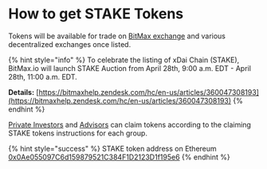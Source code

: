 # How to get STAKE Tokens

Tokens will be available for trade on [BitMax exchange](https://bitmaxhelp.zendesk.com/hc/en-us/articles/360047308453-xDai-Chain-STAKE-) and various decentralized exchanges once listed. 

{% hint style="info" %}
To celebrate the listing of xDai Chain \(STAKE\), BitMax.io will launch STAKE Auction from April 28th, 9:00 a.m. EDT - April 28th, 11:00 a.m. EDT.  
  
**Details:** [https://bitmaxhelp.zendesk.com/hc/en-us/articles/360047308193](https://bitmaxhelp.zendesk.com/hc/en-us/articles/360047308193)
{% endhint %}

[Private Investors](claim-stake-pi.md) and [Advisors](claim-stake-advisors.md) can claim tokens according to the claiming STAKE tokens instructions for each group.

{% hint style="success" %}
STAKE token address on Ethereum [0x0Ae055097C6d159879521C384F1D2123D1f195e6](https://etherscan.io/token/0x0Ae055097C6d159879521C384F1D2123D1f195e6)
{% endhint %}



